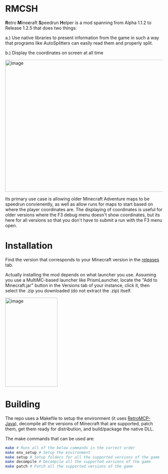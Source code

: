 # RMCSH

**R**etro **M**ine**c**raft **S**peedrun **H**elper is a mod spanning from Alpha 1.1.2 to Release 1.2.5 that does two things:

a.) Use native libraries to present information from the game in such a way that programs like AutoSplitters can easily read them and properly split.

b.) Display the coordinates on screen at all time

<img width="888" height="421" alt="image" src="https://github.com/user-attachments/assets/2c5941e4-9fb0-4d31-8a0c-4320247f9a55" />

Its primary use case is allowing older Minecraft Adventure maps to be speedrun convienently, as well as allow runs for maps to start based on where the player coordinates are. The displaying of coordinates is useful for older versions where the F3 debug menu doesn't show coordinates, but its here for all versions so that you don't have to submit a run with the F3 menu open.

# Installation

Find the version that corresponds to your Minecraft version in the [releases](https://github.com/IoIxD/RMCSH/releases/latest) tab.

Actually installing the mod depends on what launcher you use. Assuming you use a MultiMC-based launcher like PrismLauncher, locate the "Add to Minecraft.jar" button in the Versions tab of your instance, click it, then select the .zip you downloaded (do not extract the .zip) itself.

<img width="167" height="284" alt="image" src="https://github.com/user-attachments/assets/d50cc2f6-794e-4d8d-8ee6-3693d3ce915a" />

# Building

The repo uses a Makefile to setup the environment (it uses [RetroMCP-Java](https://github.com/MCPHackers/RetroMCP-Java)), decompile all the versions of Minecraft that are supported, patch them, get them ready for distribution, and build/package the native DLL.

The make commands that can be used are:

```sh
make # Runs all of the below commands in the correct order
make env_setup # Setup the environment
make setup # Setup folders for all the supported versions of the game
make decompile # Decompile all the supported versions of the game
make patch # Patch all the supported versions of the game
```
